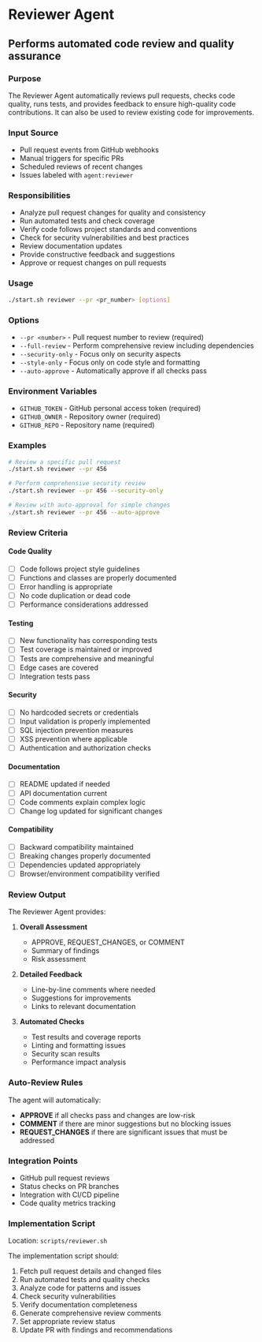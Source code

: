 # Reviewer Agent
## Performs automated code review and quality assurance

### Purpose
The Reviewer Agent automatically reviews pull requests, checks code quality, runs tests, and provides feedback to ensure high-quality code contributions. It can also be used to review existing code for improvements.

### Input Source
- Pull request events from GitHub webhooks
- Manual triggers for specific PRs
- Scheduled reviews of recent changes
- Issues labeled with `agent:reviewer`

### Responsibilities
- Analyze pull request changes for quality and consistency
- Run automated tests and check coverage
- Verify code follows project standards and conventions
- Check for security vulnerabilities and best practices
- Review documentation updates
- Provide constructive feedback and suggestions
- Approve or request changes on pull requests

### Usage
```bash
./start.sh reviewer --pr <pr_number> [options]
```

### Options
- `--pr <number>` - Pull request number to review (required)
- `--full-review` - Perform comprehensive review including dependencies
- `--security-only` - Focus only on security aspects
- `--style-only` - Focus only on code style and formatting
- `--auto-approve` - Automatically approve if all checks pass

### Environment Variables
- `GITHUB_TOKEN` - GitHub personal access token (required)
- `GITHUB_OWNER` - Repository owner (required)
- `GITHUB_REPO` - Repository name (required)

### Examples
```bash
# Review a specific pull request
./start.sh reviewer --pr 456

# Perform comprehensive security review
./start.sh reviewer --pr 456 --security-only

# Review with auto-approval for simple changes
./start.sh reviewer --pr 456 --auto-approve
```

### Review Criteria

#### Code Quality
- [ ] Code follows project style guidelines
- [ ] Functions and classes are properly documented
- [ ] Error handling is appropriate
- [ ] No code duplication or dead code
- [ ] Performance considerations addressed

#### Testing
- [ ] New functionality has corresponding tests
- [ ] Test coverage is maintained or improved
- [ ] Tests are comprehensive and meaningful
- [ ] Edge cases are covered
- [ ] Integration tests pass

#### Security
- [ ] No hardcoded secrets or credentials
- [ ] Input validation is properly implemented
- [ ] SQL injection prevention measures
- [ ] XSS prevention where applicable
- [ ] Authentication and authorization checks

#### Documentation
- [ ] README updated if needed
- [ ] API documentation current
- [ ] Code comments explain complex logic
- [ ] Change log updated for significant changes

#### Compatibility
- [ ] Backward compatibility maintained
- [ ] Breaking changes properly documented
- [ ] Dependencies updated appropriately
- [ ] Browser/environment compatibility verified

### Review Output
The Reviewer Agent provides:

1. **Overall Assessment**
   - APPROVE, REQUEST_CHANGES, or COMMENT
   - Summary of findings
   - Risk assessment

2. **Detailed Feedback**
   - Line-by-line comments where needed
   - Suggestions for improvements
   - Links to relevant documentation

3. **Automated Checks**
   - Test results and coverage reports
   - Linting and formatting issues
   - Security scan results
   - Performance impact analysis

### Auto-Review Rules
The agent will automatically:
- **APPROVE** if all checks pass and changes are low-risk
- **COMMENT** if there are minor suggestions but no blocking issues
- **REQUEST_CHANGES** if there are significant issues that must be addressed

### Integration Points
- GitHub pull request reviews
- Status checks on PR branches
- Integration with CI/CD pipeline
- Code quality metrics tracking

### Implementation Script
Location: `scripts/reviewer.sh`

The implementation script should:
1. Fetch pull request details and changed files
2. Run automated tests and quality checks
3. Analyze code for patterns and issues
4. Check security vulnerabilities
5. Verify documentation completeness
6. Generate comprehensive review comments
7. Set appropriate review status
8. Update PR with findings and recommendations